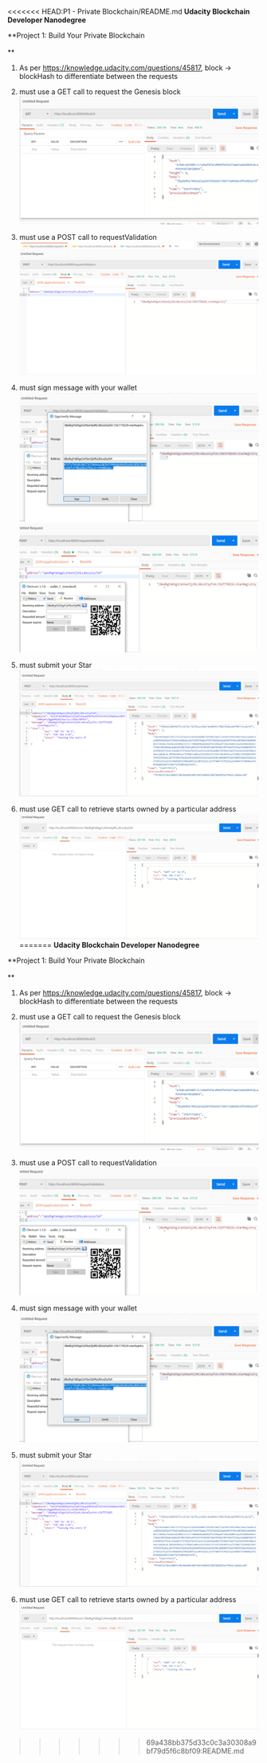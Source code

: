 <<<<<<< HEAD:P1 - Private Blockchain/README.md
**Udacity Blockchain Developer Nanodegree**

**Project 1: Build Your Private Blockchain\
\
**

1.  As per <https://knowledge.udacity.com/questions/45817>, block -\>
    blockHash to differentiate between the requests

2.  must use a GET call to request the Genesis block\
    ![](media/image1.png)

3.  must use a POST call to requestValidation\
    ![](media/image2.png)
4.  must sign message with your wallet\
    ![](media/image3.png)
    ![](media/image4.png)
5.  must submit your Star\
    ![](media/image5.png)
6.  must use GET call to retrieve starts owned by a particular address\
    ![](media/image6.png)
=======
**Udacity Blockchain Developer Nanodegree**

**Project 1: Build Your Private Blockchain\
\
**

1.  As per <https://knowledge.udacity.com/questions/45817>, block -\>
    blockHash to differentiate between the requests

2.  must use a GET call to request the Genesis block\
    ![](media/image1.png)

3.  must use a POST call to requestValidation\
    ![](media/image4.png)
4.  must sign message with your wallet\
    ![](media/image3.png)
5.  must submit your Star\
    ![](media/image5.png)
6.  must use GET call to retrieve starts owned by a particular address\
    ![](media/image6.png)
>>>>>>> 69a438bb375d33c0c3a30308a9bf79d5f6c8bf09:README.md

